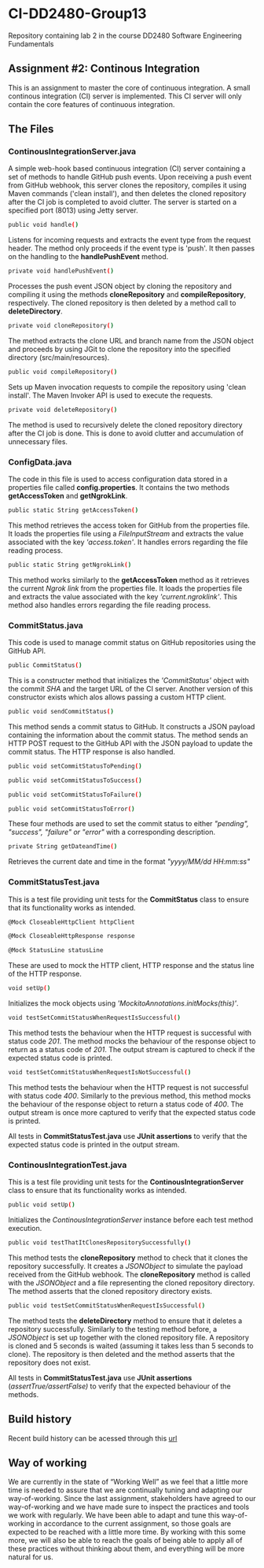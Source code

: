 # CI-DD2480-Group13
Repository containing lab 2 in the course DD2480 Software Engineering Fundamentals

## Assignment #2: Continous Integration
This is an assignment to master the core of continuous integration. A small continous integration (CI) server is implemented. This CI server will only contain the core features of continuous integration.

## The Files
### ContinousIntegrationServer.java
A simple web-hook based continuous integration (CI) server containing a set of methods to handle GitHub push events. Upon receiving a push event from GitHub webhook, this server clones the repository, compiles it using Maven commands ('clean install'), and then deletes the cloned repository after the CI job is completed to avoid clutter. The server is started on a specified port (8013) using Jetty server.

```sh
public void handle()
```
Listens for incoming requests and extracts the event type from the request header. The method only proceeds if the event type is 'push'. It then passes on the handling to the **handlePushEvent** method.

```sh
private void handlePushEvent()
```
Processes the push event JSON object by cloning the repository and compiling it using the methods **cloneRepository** and **compileRepository**, respectively. The cloned repository is then deleted by a method call to **deleteDirectory**.

```sh
private void cloneRepository()
```
The method extracts the clone URL and branch name from the JSON object and proceeds by using JGit to clone the repository into the specified directory (src/main/resources).

```sh
public void compileRepository()
```
Sets up Maven invocation requests to compile the repository using 'clean install'. The Maven Invoker API is used to execute the requests.

```sh
private void deleteRepository()
```
The method is used to recursively delete the cloned repository directory after the CI job is done. This is done to avoid clutter and accumulation of unnecessary files.

### ConfigData.java
The code in this file is used to access configuration data stored in a properties file called **config.properties**. It contains the two methods **getAccessToken** and **getNgrokLink**.

```sh
public static String getAccessToken()
```
This method retrieves the access token for GitHub from the properties file. It loads the properties file using a _FileInputStream_ and extracts the value associated with the key _'access.token'_. It handles errors regarding the file reading process.

```sh
public static String getNgrokLink()
```
This method works similarly to the **getAccessToken** method as it retrieves the current _Ngrok link_ from the properties file. It loads the properties file and extracts the value associated with the key _'current.ngroklink'_. This method also handles errors regarding the file reading process.

### CommitStatus.java
This code is used to manage commit status on GitHub repositories using the GitHub API.

```sh
public CommitStatus()
```
This is a constructer method that initializes the _'CommitStatus'_ object with the commit _SHA_ and the target URL of the CI server. Another version of this constructor exists which alos allows passing a custom HTTP client.

```sh
public void sendCommitStatus()
```
This method sends a commit status to GitHub. It constructs a JSON payload containing the information about the commit status. The method sends an HTTP POST request to the GitHub API with the JSON payload to update the commit status. The HTTP response is also handled.

```sh
public void setCommitStatusToPending()
```
```sh
public void setCommitStatusToSuccess()
```
```sh
public void setCommitStatusToFailure()
```
```sh
public void setCommitStatusToError()
```
These four methods are used to set the commit status to either _"pending", "success", "failure" or "error"_ with a corresponding description.

```sh
private String getDateandTime()
```
Retrieves the current date and time in the format _"yyyy/MM/dd HH:mm:ss"_

### CommitStatusTest.java
This is a test file providing unit tests for the **CommitStatus** class to ensure that its functionality works as intended.

```sh
@Mock CloseableHttpClient httpClient
```
```sh
@Mock CloseableHttpResponse response
```
```sh
@Mock StatusLine statusLine
```
These are used to mock the HTTP client, HTTP response and the status line of the HTTP response.

```sh
void setUp()
```
Initializes the mock objects using _'MockitoAnnotations.initMocks(this)'_.

```sh
void testSetCommitStatusWhenRequestIsSuccessful()
```
This method tests the behaviour when the HTTP request is successful with status code _201_. The method mocks the behaviour of the response object to return as a status code of _201_. The output stream is captured to check if the expected status code is printed.

```sh
void testSetCommitStatusWhenRequestIsNotSuccessful()
```
This method tests the behaviour when the HTTP request is not successful with status code _400_. Similarly to the previous method, this method mocks the behaviour of the response object to return a status code of _400_. The output stream is once more captured to verify that the expected status code is printed.

All tests in **CommitStatusTest.java** use **JUnit assertions** to verify that the expected status code is printed in the output stream.

### ContinousIntegrationTest.java
This is a test file providing unit tests for the **ContinousIntegrationServer** class to ensure that its functionality works as intended.

```sh
public void setUp()
```
Initializes the _ContinousIntegrationServer_ instance before each test method execution.

```sh
public void testThatItClonesRepositorySuccessfully()
```
This method tests the **cloneRepository** method to check that it clones the repository successfully. It creates a _JSONObject_ to simulate the payload received from the GitHub webhook. The **cloneRepository** method is called with the _JSONObject_ and a file representing the cloned repository directory. The method asserts that the cloned repository directory exists.

```sh
public void testSetCommitStatusWhenRequestIsSuccessful()
```
The method tests the **deleteDirectory** method to ensure that it deletes a repository successfully. Similarly to the testing method before, a _JSONObject_ is set up together with the cloned repository file. A repository is cloned and 5 seconds is waited (assuming it takes less than 5 seconds to clone). The repository is then deleted and the method asserts that the repository does not exist.

All tests in **CommitStatusTest.java** use **JUnit assertions** (_assertTrue/assertFalse)_ to verify that the expected behaviour of the methods.

## Build history
Recent build history can be acessed through this [url](https://normal-full-glider.ngrok-free.app/)

## Way of working
We are currently in the state of “Working Well” as we feel that a little more time is needed to assure that we are continually tuning and adapting our way-of-working. Since the last assignment, stakeholders have agreed to our way-of-working and we have made sure to inspect the practices and tools we work with regularly. We have been able to adapt and tune this way-of-working in accordance to the current assignment, so those goals are expected to be reached with a little more time. By working with this some more, we will also be able to reach the goals of being able to apply all of these practices without thinking about them, and everything will be more natural for us.
